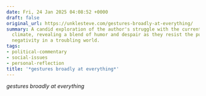 ```yaml
---
date: Fri, 24 Jan 2025 04:08:52 +0000
draft: false
original_url: https://unklesteve.com/gestures-broadly-at-everything/
summary: A candid exploration of the author's struggle with the current political
  climate, revealing a blend of humor and despair as they resist the pull towards
  negativity in a troubling world.
tags:
- political-commentary
- social-issues
- personal-reflection
title: '*gestures broadly at everything*'
---
```


*gestures broadly at everything*